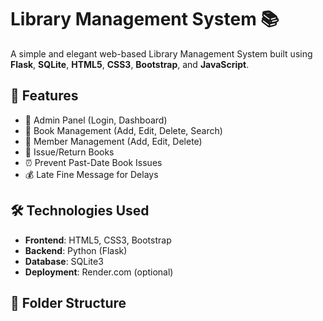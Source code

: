 # Library Management System 📚

A simple and elegant web-based Library Management System built using **Flask**, **SQLite**, **HTML5**, **CSS3**, **Bootstrap**, and **JavaScript**.

## 🔧 Features

- 🔐 Admin Panel (Login, Dashboard)
- 📖 Book Management (Add, Edit, Delete, Search)
- 👥 Member Management (Add, Edit, Delete)
- 🔄 Issue/Return Books
- ⏰ Prevent Past-Date Book Issues
- 💰 Late Fine Message for Delays

## 🛠 Technologies Used

- **Frontend**: HTML5, CSS3, Bootstrap
- **Backend**: Python (Flask)
- **Database**: SQLite3
- **Deployment**: Render.com (optional)

## 📁 Folder Structure
